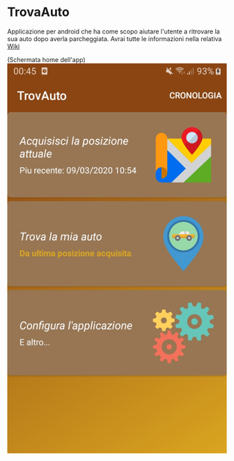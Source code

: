 # TrovaAuto
Applicazione per android che ha come scopo aiutare l'utente a ritrovare la sua auto dopo averla parcheggiata.
Avrai tutte le informazioni nella relativa [Wiki](https://github.com/zuk95/TrovaAuto/wiki)

(Schermata home dell'app)
![](https://raw.githubusercontent.com/zuk95/TrovaAuto/master/ScreenShots/ScreenShotHome.jpg)
